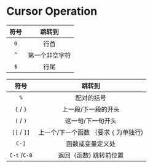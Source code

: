 # Cursor Operation

| 符号 | 跳转到         |
| :---: | :----: |
| `0`  | 行首           |
| `^`  | 第一个非空字符 |
| `$`     |    行尾|


|      符号       |                 跳转到                 |
|:---------------:|:--------------------------------------:|
|       `%`       |              配对的括号              |
|    `{` / `}`    |          上一段/下一段的开头           |
|    `(` / `)`    |           这一句/下一句开头            |
| ``[[`` / ``]]`` | 上一个/下一个函数 （要求 `{` 为单独行) |
|      `C-]`      |            函数或变量定义处            |
|  `C-t` /`C-0`   | 返回（函数) 跳转前位置                                       |
